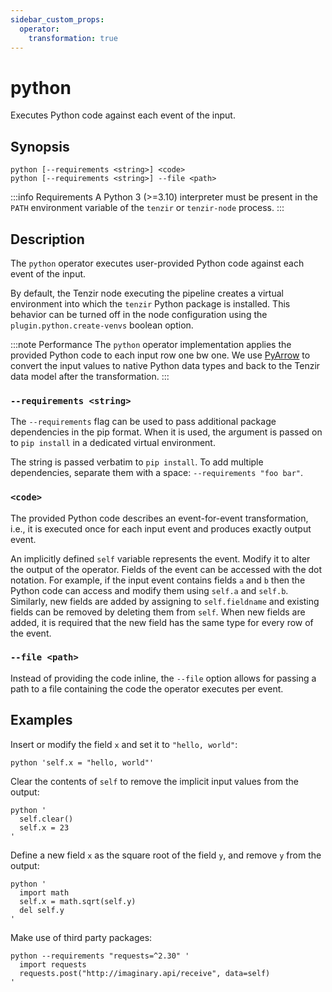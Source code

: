 ```yaml
---
sidebar_custom_props:
  operator:
    transformation: true
---
```


# python

Executes Python code against each event of the input.

## Synopsis

```
python [--requirements <string>] <code>
python [--requirements <string>] --file <path>
```

:::info Requirements
A Python 3 (>=3.10) interpreter must be present in the `PATH` environment
variable of the `tenzir` or `tenzir-node` process.
:::

## Description

The `python` operator executes user-provided Python code against each event of
the input.

By default, the Tenzir node executing the pipeline creates a virtual environment
into which the `tenzir` Python package is installed. This behavior can be turned
off in the node configuration using the `plugin.python.create-venvs` boolean
option.

:::note Performance
The `python` operator implementation applies the provided Python code to each
input row one bw one. We use
[PyArrow](https://arrow.apache.org/docs/python/index.html) to convert the input
values to native Python data types and back to the Tenzir data model after the
transformation.
:::

### `--requirements <string>`

The `--requirements` flag can be used to pass additional package dependencies in
the pip format. When it is used, the argument is passed on to `pip install` in a
dedicated virtual environment.

The string is passed verbatim to `pip install`. To add multiple dependencies,
separate them with a space: `--requirements "foo bar"`.

### `<code>`

The provided Python code describes an event-for-event transformation, i.e., it
is executed once for each input event and produces exactly output event.

An implicitly defined `self` variable represents the event. Modify it to alter
the output of the operator. Fields of the event can be accessed with the dot
notation. For example, if the input event contains fields `a` and `b` then the
Python code can access and modify them using `self.a` and `self.b`. Similarly,
new fields are added by assigning to `self.fieldname` and existing fields can be
removed by deleting them from `self`. When new fields are added, it is required
that the new field has the same type for every row of the event.

### `--file <path>`

Instead of providing the code inline, the `--file` option allows for passing
a path to a file containing the code the operator executes per event.

## Examples

Insert or modify the field `x` and set it to `"hello, world"`:

```
python 'self.x = "hello, world"'
```

Clear the contents of `self` to remove the implicit input values from the
output:

```
python '
  self.clear()
  self.x = 23
'
```

Define a new field `x` as the square root of the field `y`, and remove `y` from
the output:

```
python '
  import math
  self.x = math.sqrt(self.y)
  del self.y
'
```

Make use of third party packages:

```
python --requirements "requests=^2.30" '
  import requests
  requests.post("http://imaginary.api/receive", data=self)
'
```

